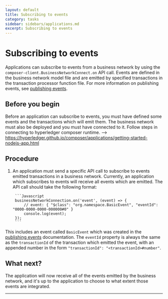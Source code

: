 ```yaml
---
layout: default
title: Subscribing to events
category: tasks
sidebar: sidebars/applications.md
excerpt: Subscribing to events
---
```


# Subscribing to events

Applications can subscribe to events from a business network by using the `composer-client.BusinessNetworkConnect.on` API call. Events are defined in the business network model file and are emitted by specified transactions in the transaction processor function file. For more information on publishing events, see [publishing events](../business-network/publishing-events.html).

## Before you begin

Before an application can subscribe to events, you must have defined some events and the transactions which will emit them. The business network must also be deployed and you must have connected to it. Follow steps in connecting to hyperledger composer runtime. --> https://hyperledger.github.io/composer/applications/getting-started-nodejs-app.html


## Procedure

1. An application must send a specific API call to subscribe to events emitted transactions in a business network. Currently, an application which subscribes to events will receive all events which are emitted. The API call should take the following format:

        ```Javascript
        businessNetworkConnection.on('event', (event) => {
            // event: { "$class": "org.namespace.BasicEvent", "eventId": "0000-0000-0000-000000#0" }
            console.log(event);
        });
        ```

  This includes an event called `BasicEvent` which was created in the [publishing events](../business-network/publishing-events.html) documentation. The `eventId` property is always the same as the `transactionId` of the transaction which emitted the event, with an appended number in the form `"transactionId": "<transactionId>#number"`.

## What next?

The application will now receive all of the events emitted by the business network, and it's up to the application to choose to what extent those events are integrated.

---
